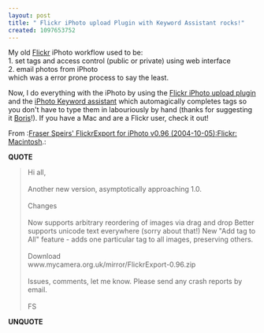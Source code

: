 ```yaml
---
layout: post
title: " Flickr iPhoto upload Plugin with Keyword Assistant rocks!"
created: 1097653752
---
```

<p>
My old <a href="http://www.flickr.com/">Flickr</a> iPhoto workflow used to be:
<br />1. set tags and access control (public or private) using web interface
<br />2. email photos from iPhoto
<br />which was a error prone process to say the least.
</p><p>
Now, I do everything with the iPhoto by using the <a href="http://www.flickr.com/groups_topic.gne?id=5306">Flickr iPhoto upload plugin</a> and the <a href="http://homepage.mac.com/kenferry/Software/docs/KeywordAssistant.html">iPhoto Keyword assistant</a> which automagically completes tags so you don't have to type them in labouriously by hand (thanks for suggesting it <a href="http://www.bmannconsulting.com/">Boris</a>!).  If you have a Mac and are a Flickr user, check it out!
</p><p>
From :<a href="http://www.flickr.com/groups_topic.gne?id=5306">Fraser Speirs' FlickrExport for iPhoto v0.96 (2004-10-05):Flickr: Macintosh</a>.:
</p><p>
<strong>QUOTE</strong>
</p><blockquote>
Hi all, 
<br />
<br />Another new version, asymptotically approaching 1.0.
<br />
<br />Changes
<br />
<br />Now supports arbitrary reordering of images via drag and drop Better supports unicode text everywhere (sorry about that!) New "Add tag to All" feature - adds one particular tag to all images, preserving others.
<br />
<br />Download
<br />www.mycamera.org.uk/mirror/FlickrExport-0.96.zip
<br />
<br />Issues, comments, let me know. Please send any crash reports by email.
<br />
<br /> FS
</blockquote><p>
<strong>UNQUOTE</strong>
</p>

